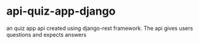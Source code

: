 # api-quiz-app-django
an quiz app api created using django-rest framework. The api gives users questions and expects answers
